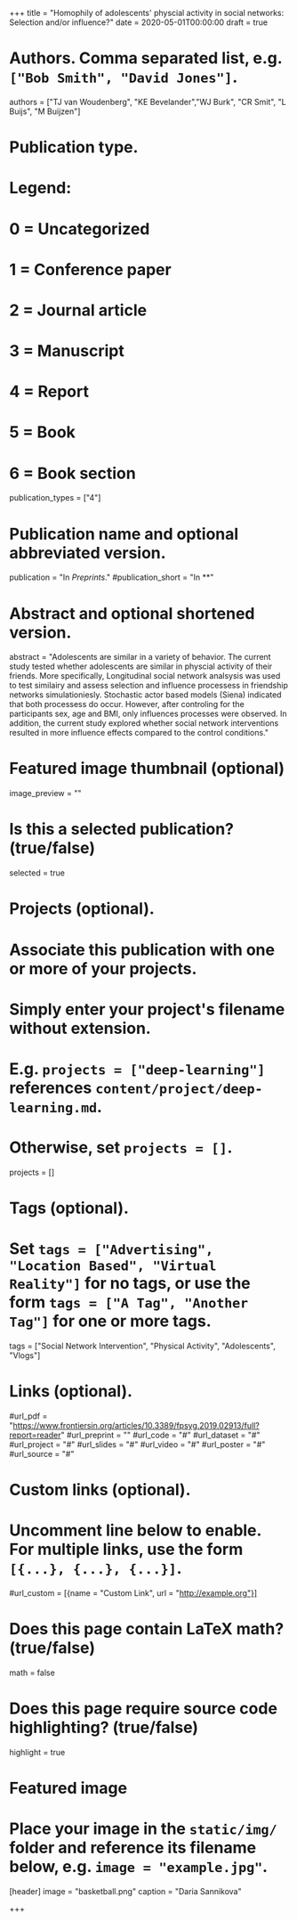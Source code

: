+++
title = "Homophily of adolescents' physcial activity in social networks: Selection and/or influence?"
date = 2020-05-01T00:00:00
draft = true

# Authors. Comma separated list, e.g. `["Bob Smith", "David Jones"]`.
authors = ["TJ van Woudenberg", "KE Bevelander","WJ Burk", "CR Smit", "L Buijs", "M Buijzen"]

# Publication type.
# Legend:
# 0 = Uncategorized
# 1 = Conference paper
# 2 = Journal article
# 3 = Manuscript
# 4 = Report
# 5 = Book
# 6 = Book section
publication_types = ["4"]

# Publication name and optional abbreviated version.
publication = "In *Preprints*."
#publication_short = "In **"

# Abstract and optional shortened version.
abstract = "Adolescents are similar in a variety of behavior. The current study tested whether adolescents are similar in physcial activity of their friends. More specifically, Longitudinal social network analsysis was used to test similairy and assess selection and influence processess in friendship networks simulationiesly. Stochastic actor based models (Siena) indicated that both processess do occur. However, after controling for the participants sex, age and BMI, only influences processes were observed. In addition, the current study explored whether social network interventions resulted in more influence effects compared to the control conditions."

# Featured image thumbnail (optional)
image_preview = ""

# Is this a selected publication? (true/false)
selected = true

# Projects (optional).
#   Associate this publication with one or more of your projects.
#   Simply enter your project's filename without extension.
#   E.g. `projects = ["deep-learning"]` references `content/project/deep-learning.md`.
#   Otherwise, set `projects = []`.
projects = []

# Tags (optional).
#   Set `tags = ["Advertising", "Location Based", "Virtual Reality"]` for no tags, or use the form `tags = ["A Tag", "Another Tag"]` for one or more tags.
tags = ["Social Network Intervention", "Physical Activity", "Adolescents", "Vlogs"]

# Links (optional).
#url_pdf = "https://www.frontiersin.org/articles/10.3389/fpsyg.2019.02913/full?report=reader"
#url_preprint = ""
#url_code = "#"
#url_dataset = "#"
#url_project = "#"
#url_slides = "#"
#url_video = "#"
#url_poster = "#"
#url_source = "#"

# Custom links (optional).
#   Uncomment line below to enable. For multiple links, use the form `[{...}, {...}, {...}]`.
#url_custom = [{name = "Custom Link", url = "http://example.org"}]

# Does this page contain LaTeX math? (true/false)
math = false

# Does this page require source code highlighting? (true/false)
highlight = true

# Featured image
# Place your image in the `static/img/` folder and reference its filename below, e.g. `image = "example.jpg"`.
[header]
image = "basketball.png"
caption = "Daria Sannikova"

+++

